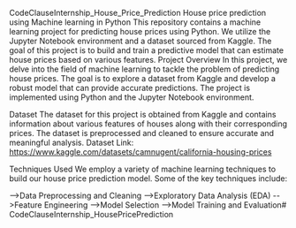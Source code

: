 CodeClauseInternship_House_Price_Prediction
House price prediction using Machine learning in Python This repository contains a machine learning project for predicting house prices using Python. We utilize the Jupyter Notebook environment and a dataset sourced from Kaggle. The goal of this project is to build and train a predictive model that can estimate house prices based on various features. Project Overview In this project, we delve into the field of machine learning to tackle the problem of predicting house prices. The goal is to explore a dataset from Kaggle and develop a robust model that can provide accurate predictions. The project is implemented using Python and the Jupyter Notebook environment.

Dataset The dataset for this project is obtained from Kaggle and contains information about various features of houses along with their corresponding prices. The dataset is preprocessed and cleaned to ensure accurate and meaningful analysis. Dataset Link: https://www.kaggle.com/datasets/camnugent/california-housing-prices

Techniques Used We employ a variety of machine learning techniques to build our house price prediction model. Some of the key techniques include:

-->Data Preprocessing and Cleaning -->Exploratory Data Analysis (EDA) -->Feature Engineering -->Model Selection -->Model Training and Evaluation# CodeClauseInternship_HousePricePrediction
